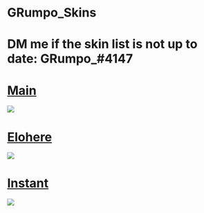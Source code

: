 # GRumpo_Skins

# DM me if the skin list is not up to date: GRumpo_#4147

# [Main](https://grumpo.s-ul.eu/DggkmXwF) 
![](https://osu.ppy.sh/ss/16211492/a07b)

# [Elohere](https://grumpo.s-ul.eu/HuJfdSwi) 
![](https://osu.ppy.sh/ss/16210259/4562)

# [Instant](https://grumpo.s-ul.eu/tCVTx0Pi)
![](https://osu.ppy.sh/ss/16211537/e4c5)
